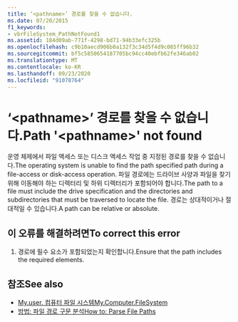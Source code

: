 ```yaml
---
title: ‘<pathname>’ 경로를 찾을 수 없습니다.
ms.date: 07/20/2015
f1_keywords:
- vbrFileSystem_PathNotFound1
ms.assetid: 184d09ab-771f-4298-bd71-94b33efc325b
ms.openlocfilehash: c9b10aecd906b0a132f3c34d5f4d9c085ff96b32
ms.sourcegitcommit: bf5c5850654187705bc94cc40ebfb62fe346ab02
ms.translationtype: MT
ms.contentlocale: ko-KR
ms.lasthandoff: 09/23/2020
ms.locfileid: "91078764"
---
```

# <a name="path-pathname-not-found"></a><span data-ttu-id="4fbb3-102">‘\<pathname>’ 경로를 찾을 수 없습니다.</span><span class="sxs-lookup"><span data-stu-id="4fbb3-102">Path '\<pathname>' not found</span></span>

<span data-ttu-id="4fbb3-103">운영 체제에서 파일 액세스 또는 디스크 액세스 작업 중 지정된 경로를 찾을 수 없습니다.</span><span class="sxs-lookup"><span data-stu-id="4fbb3-103">The operating system is unable to find the path specified path during a file-access or disk-access operation.</span></span> <span data-ttu-id="4fbb3-104">파일 경로에는 드라이브 사양과 파일을 찾기 위해 이동해야 하는 디렉터리 및 하위 디렉터리가 포함되어야 합니다.</span><span class="sxs-lookup"><span data-stu-id="4fbb3-104">The path to a file must include the drive specification and the directories and subdirectories that must be traversed to locate the file.</span></span> <span data-ttu-id="4fbb3-105">경로는 상대적이거나 절대적일 수 있습니다.</span><span class="sxs-lookup"><span data-stu-id="4fbb3-105">A path can be relative or absolute.</span></span>  
  
## <a name="to-correct-this-error"></a><span data-ttu-id="4fbb3-106">이 오류를 해결하려면</span><span class="sxs-lookup"><span data-stu-id="4fbb3-106">To correct this error</span></span>  
  
1. <span data-ttu-id="4fbb3-107">경로에 필수 요소가 포함되었는지 확인합니다.</span><span class="sxs-lookup"><span data-stu-id="4fbb3-107">Ensure that the path includes the required elements.</span></span>  
  
## <a name="see-also"></a><span data-ttu-id="4fbb3-108">참조</span><span class="sxs-lookup"><span data-stu-id="4fbb3-108">See also</span></span>

- [<span data-ttu-id="4fbb3-109">My.user. 컴퓨터 파일 시스템</span><span class="sxs-lookup"><span data-stu-id="4fbb3-109">My.Computer.FileSystem</span></span>](xref:Microsoft.VisualBasic.FileIO.FileSystem)
- [<span data-ttu-id="4fbb3-110">방법: 파일 경로 구문 분석</span><span class="sxs-lookup"><span data-stu-id="4fbb3-110">How to: Parse File Paths</span></span>](../developing-apps/programming/drives-directories-files/how-to-parse-file-paths.md)
